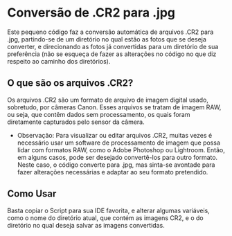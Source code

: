 # Conversão de .CR2 para .jpg

Este pequeno código faz a conversão automática de arquivos .CR2 para .jpg, partindo-se de um diretório no qual estão as fotos que se deseja converter, e direcionando as fotos 
já convertidas para um diretório de sua preferência (não se esqueça de fazer as alterações no código no que diz respeito ao caminho dos diretórios).

## O que são os arquivos .CR2?
Os arquivos .CR2 são um formato de arquivo de imagem digital usado, sobretudo, por câmeras Canon. 
Esses arquivos se tratam de imagem RAW, ou seja, que contêm dados sem processamento, os quais foram diretamente capturados pelo sensor da câmera.

* Observação: Para visualizar ou editar arquivos .CR2, muitas vezes é necessário usar um software de processamento de imagem que possa lidar com formatos RAW, como o Adobe Photoshop ou Lightroom.
  Então, em alguns casos, pode ser desejado convertê-los para outro formato. Neste caso, o código converte para .jpg, mas sinta-se avontade para fazer alterações necessárias e adaptar ao seu formato pretendido.

## Como Usar

Basta copiar o Script para sua IDE favorita, e alterar algumas variáveis, como o nome do diretório atual, que contém as imagens CR2, e o do diretório no qual deseja salvar as imagens convertidas.
